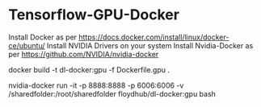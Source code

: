 # Tensorflow-GPU-Docker

Install Docker as per https://docs.docker.com/install/linux/docker-ce/ubuntu/
Install NVIDIA Drivers on your system
Install Nvidia-Docker as per  https://github.com/NVIDIA/nvidia-docker

docker build -t dl-docker:gpu -f Dockerfile.gpu .

nvidia-docker run -it -p 8888:8888 -p 6006:6006 -v /sharedfolder:/root/sharedfolder floydhub/dl-docker:gpu bash
